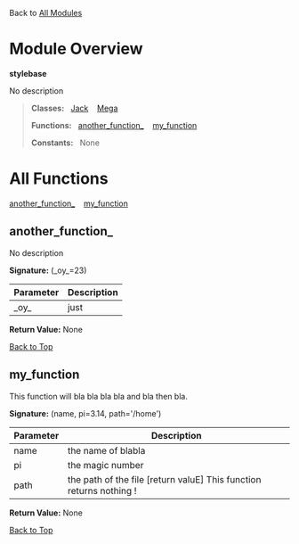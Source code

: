 Back to [All Modules](https://github.com/pyrustic/stylebase/blob/master/docs/modules/README.md#readme)

# Module Overview

**stylebase**
 
No description

> **Classes:** &nbsp; [Jack](https://github.com/pyrustic/stylebase/blob/master/docs/modules/content/stylebase/content/classes/Jack.md#class-jack) &nbsp;&nbsp; [Mega](https://github.com/pyrustic/stylebase/blob/master/docs/modules/content/stylebase/content/classes/Mega.md#class-mega)
>
> **Functions:** &nbsp; [another\_function\_](#another_function_) &nbsp;&nbsp; [my\_function](#my_function)
>
> **Constants:** &nbsp; None

# All Functions
[another\_function\_](#another_function_) &nbsp;&nbsp; [my\_function](#my_function)

## another\_function\_
No description



**Signature:** (\_oy\_=23)

|Parameter|Description|
|---|---|
|\_oy\_|just|





**Return Value:** None

[Back to Top](#module-overview)


## my\_function
This function will bla bla bla bla and bla then bla.




**Signature:** (name, pi=3.14, path='/home')

|Parameter|Description|
|---|---|
|name|the name of blabla|
|pi|the magic number|
|path|the path of the file  [return valuE] This function returns nothing !|





**Return Value:** None

[Back to Top](#module-overview)


